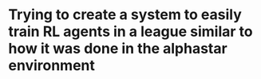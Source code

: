 # Trying to create a system to easily train RL agents in a league similar to how it was done in the alphastar environment
